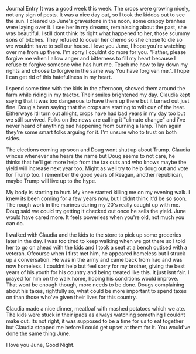 Journal Entry
It was a good week this week. The crops were growing nicely, not any sign of pests. It was a nice day out, so I took the kiddos out to see the sun.
I cleared up June's gravestone in the noon, some crappy branhes were laying over it. I see her in my dreams, reminiscing about the past, she was beautiful.
I still dont think its right what happened to her, those scummy sons of bitches. They refused to cover her chemo so she chose to die so we wouldnt
have to sell our house. I love you June, I hope you're watching over me from up there. I'm sorry I couldnt do more for you.
"Father, please forgive me when I allow anger and bitterness to fill my heart because I refuse to forgive someone who has hurt me.
Teach me how to lay down my rights and choose to forgive in the same way You have forgiven me.". I hope I can get rid of
this hatefullness in my heart.

I spend some time with the kids in the afternoon, showed them around the farm while riding in
my tractor. Their smiles brightened my day. Claudia kept saying that it was too dangerous
to have them up there but it turned out just fine. Doug's been saying that
the crops are starting to wilt cuz of the heat. Eitherways itll turn out alright,
crops have had bad years in my day too but we still survived. Folks on the news
are calling it "climate change" and i've never heard of anything bad happening
from burning a lamp. Then again they're some smart folks arguing for it. I'm unsure who to trust
on both sides.

The elections coming up soon and Doug wont shut up about Trump. Claudia winces whenever she
hears the name but Doug seems to not care, he thinks that he'll get more help from the tax
cuts and who knows maybe the yield will increase next year too. Might as well try to
help doug out and vote for Trump too. I remember the good years of Reagan, another republican,
maybe Trump will live up to the hype.

My body is starting to hurt. My knee started killing me on my evening walk. I knew its
been coming for a few years now, but I didnt think it'd be so soon. The rough work
in the marines during my 20's really caught up with me. Doug said we could try getting
it checked out once he sells the yield. June would have cared more. It feels powerless
when you're old, not much you can do.

I walked with Claudia and the kids to the store to pick up some groceries later in the day.
I was too tired to keep walking when we got there so I told her to go on ahead with the kids and
I took a seat at a bench outised with a veteran. Ofcourse when I first met him, he appeared homeless
but I struck up a conversation. He was in the army and came back from Iraq and was now homeless.
I couldnt help but feel sorry for my brother, giving the best years of his youth for his country
and being treated like this. It just isnt fair. I prayed for him on the walk home, hoping
his conditions would improve. That wont be enough though, more needs to be done.
Dougs complaining about his taxes, rightfully so, what could be more important to spend
taxes on than those who've given their lives for this country.

Claudia made a nice dinner, meatloaf with mashed potatoes which we ate. The kids were
stuck in their ipads as always watching something I couldnt make out. Its not right,
it was supposed to be a time for us to eat together but Claudia stopped me before I could
get upset at them for it. You would've done the same thing June.

I love you June,
Good Night.

